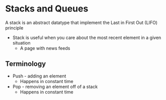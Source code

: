 # Stacks and Queues
A stack is an abstract datatype that implement the Last in First Out (LIFO) principle
- Stack is useful when you care about the most recent element in a given situation
    - A page with news feeds
## Terminology
- Push - adding an element
    - Happens in constant time
- Pop - removing an element off of a stack
    - Happens in constant time